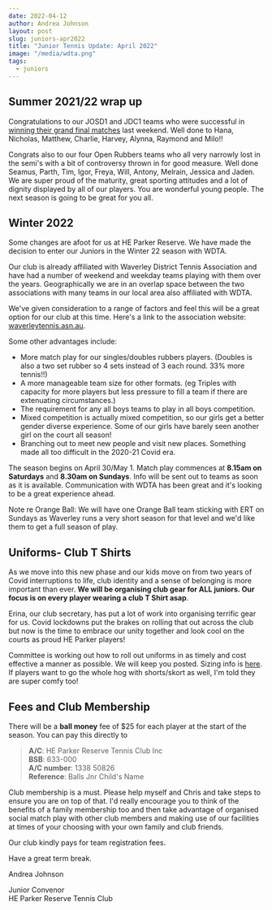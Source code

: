 ```yaml
---
date: 2022-04-12
author: Andrea Johnson
layout: post
slug: juniors-apr2022
title: "Junior Tennis Update: April 2022"
image: "/media/wdta.png"
tags:
  - juniors
---
```


## Summer 2021/22 wrap up

Congratulations to our JOSD1 and JDC1 teams who were successful in [winning their grand final matches](/news/juniors-gf-apr22-04-2022/) last weekend. Well done to Hana, Nicholas, Matthew, Charlie, Harvey, Alynna, Raymond and Milo!!

Congrats also to our four Open Rubbers teams who all very narrowly lost in the semi's with a bit of controversy thrown in for good measure. Well done Seamus, Parth, Tim, Igor, Freya, Will, Antony, Melrain, Jessica and Jaden. We are super proud of the maturity, great sporting attitudes and a lot of dignity displayed by all of our players. You are wonderful young people. The next season is going to be great for you all.

## Winter 2022

Some changes are afoot for us at HE Parker Reserve. We have made the decision to enter our Juniors in the Winter 22 season with WDTA.

Our club is already affiliated with Waverley District Tennis Association and have had a number of weekend and weekday teams playing with them over the years. Geographically we are in an overlap space between the two associations with many teams in our local area also affiliated with WDTA.

We've given consideration to a range of factors and feel this will be a great option for our club at this time. Here's a link to the association website: [waverleytennis.asn.au](https://waverleytennis.asn.au).

Some other advantages include:

  * More match play for our singles/doubles rubbers players. (Doubles is also a two set rubber so 4 sets instead of 3 each round. 33% more tennis!!)
  * A more manageable team size for other formats.  (eg Triples with capacity for more players but less pressure to fill a team if there are extenuating circumstances.)
  * The requirement for any all boys teams to play in all boys competition.
  * Mixed competition is actually mixed competition, so our girls get a better gender diverse experience. Some of our girls have barely seen another girl on the court all season!
  * Branching out to meet new people and visit new places. Something made all too difficult in the 2020-21 Covid era.

The season begins on April 30/May 1. Match play commences at **8.15am on Saturdays** and **8.30am on Sundays**. Info will be sent out to teams as soon as it is available. Communication with WDTA has been great and it's looking to be a great experience ahead.

Note re Orange Ball: We will have one Orange Ball team sticking with ERT on Sundays as Waverley runs a very short season for that level and we'd like them to get a full season of play.

## Uniforms- Club T Shirts

As we move into this new phase and our kids move on from two years of Covid interruptions to life, club identity and a sense of belonging is more important than ever.
**We will be organising club gear for ALL juniors. Our focus is on every player wearing a club T Shirt asap**.

Erina, our club secretary, has put a lot of work into organising terrific gear for us. Covid lockdowns put the brakes on rolling that out across the club but now is the time to embrace our unity together and look cool on the courts as proud HE Parker players!

Committee is working out how to roll out uniforms in as timely and cost effective a manner as possible. We will keep you posted. Sizing info is [here](https://projectclothing.com.au/pages/size-chart-1). If players want to go the whole hog with shorts/skort as well, I'm told they are super comfy too!

## Fees and Club Membership

There will be a **ball money** fee of $25 for each player at the start of the season.
You can pay this directly to

> **A/C**:  HE Parker Reserve Tennis Club Inc<br>
> **BSB**: 633-000<br>
> **A/C number**: 1338 50826<br>
> **Reference**: Balls Jnr Child's Name

Club membership is a must. Please help myself and Chris and take steps to ensure you are on top of that. I'd really encourage you to think of the benefits of a family membership too and then take advantage of organised social match play with other club members and making use of our facilities at times of your choosing with your own family and club friends.

Our club kindly pays for team registration fees.

Have a great term break.

Andrea Johnson <br>

Junior Convenor<br>
HE Parker Reserve Tennis Club
